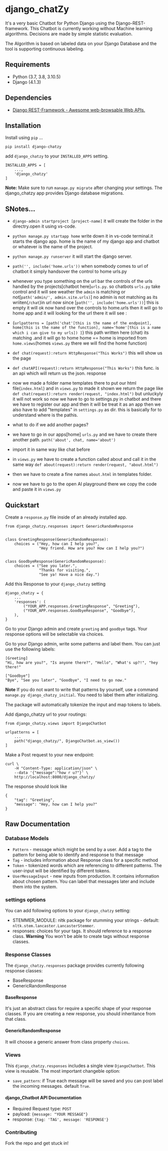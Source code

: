 # django_chatZy


It's a very basic Chatbot for Python Django using the Django-REST-framework. This Chatbot is currently working without
Machine learning algorithms. Decisions are made by simple statistic evaluation.

The Algorithm is based on labeled data on your Django Database and the tool
is supporting continuous labeling.

## Requirements
- Python (3.7, 3.8, 3.10.5)
- Django (4.1.3)

## Dependencies
- [Django REST-Framework - Awesome web-browsable Web APIs.](https://www.django-rest-framework.org)


## Installation

Install using `pip` ...

```
pip install django-chatzy
```

add `django_chatzy` to your `INSTALLED_APPS` setting.

```
INSTALLED_APPS = [
    ...,
    'django_chatzy'
]
```

**Note:** Make sure to run `manage.py migrate` after changing your settings.
The django_chatzy app provides Django database migrations.

## SNotes...

* `django-admin startproject [project-name]`
it will create the folder in the directry.open it using vs-code.

* `python manage.py startapp home`
write down it in vs-code terminal.it starts the django app.
home is the name of my django app and chatbot or whatever is the name of the project.

* `python manage.py runserver`
it will start the django server.

* `path('', include('home.urls'))`
when somebody comes to url of chatbot it simply handsover the control to home urls.py

* whenever you type something on the url bar the controls of the urls handled by the projects[chatbot here]`urls.py`.
so chatbots `urls.py` take control and it will see weather the `admin` is matching or not[`path('admin/', admin.site.urls)`]
no admin is not matching as its wriiten(`/chat`)in url
now since [`path('', include('home.urls'))`] this is empty it will ok now hand over the controls to home.urls
then it will go to home app and it will looking for the url there it will see : 
* {`urlpatterns = [path('chat'[this is the name of the endpoint], home[this is the name of the function], name='home'[this is a name which i can give to my urls])
]`}
 this path written here (chat) its matching .and it will go to home
home == home is imported from `home.views`(homes `views.py` there we will find the home function)


* `def chat(request):return HttpResponse("This Works")`
this will show us the page
  
* `def chatAPI(request):return HttpResponse("This Works")`
this func. is an api which will return us the json. response


* now we made a folder name templates there to put our html file(`index.html`)
and in `views.py` to made it shown we return the page like 
`def chat(request):return render(request, "index.html")`
but unluckyly it will not work 
so now we have to go to settings.py in chatbot and there we have to register our app and then it will be treat it as an app 
then we also have to add "templates" in `settings.py` as dir.
this is basically for to understand where is the pathis.


* what to do if we add another pages?
* we have to go in our apps[home] `urls.py` and we have to create there another path.
`path('about', chat, name='about')`
* import it in same way like chat before
* in `views.py` we have to create a function called about
and call it in the same way
`def about(request):return render(request, "about.html")`
* then we have to create a fine names `about.html` in templates folder.

* now we have to go to the open AI playground there we copy the code and paste it in `views.py`


## Quickstart

Create a `response.py` file inside of an already installed app.
```
from django_chatzy.responses import GenericRandomResponse


class GreetingResponse(GenericRandomResponse):
    choices = ("Hey, how can I help you?",
               "Hey friend. How are you? How can I help you?")


class GoodbyeResponse(GenericRandomResponse):
    choices = ("See you later.",
               "Thanks for visiting.",
               "See ya! Have a nice day.")
```

Add this Response to your `django_chatzy` setting
```
django_chatzy = {
    ...
    'responses': (
        ("YOUR_APP.responses.GreetingResponse", "Greeting"),
        ("YOUR_APP.responses.GoodbyeResponse", "Goodbye"),
    ),
}
```

Go to your Django admin and create `greeting` and `goodbye` tags.
Your response options will be selectable via choices.

Go to your Django admin, write some patterns and label them. You can just use
the following labels:
```
[Greeting]
"Hi, how are you?", "Is anyone there?", "Hello", "What's up?!", "hey there!"

["Goodbye"]
"Bye", "See you later", "Goodbye", "I need to go now."
```
**Note** If you do not want to write that patterns by yourself, use a command
`manage.py django_chatzy_initial`. You need to label them after initializing.

The package will automatically tokenize the input and map tokens to labels.

Add django_chatzy url to your routings:
```
from django_chatzy.views import DjangoChatbot

urlpatterns = [
    ...
    path("django_chatzy/", DjangoChatbot.as_view())
]
```

Make a Post request to your new endpoint:
```
curl \
    -H "Content-Type: application/json" \
    --data '{"message":"how r u?"}' \
    http://localhost:8000/django_chatzy/
```

The response should look like
```
{
    "tag": "Greeting",
    "message": "Hey, how can I help you?"
}
```

## Raw Documentation

### Database Models
- `Pattern` - message which might be send by a user. Add a tag to the pattern
    for being able to identify and response to that message
- `Tag` - includes information about Response class for a specific method
- `Token` - tokenized words which are referencing to different patterns. The
    user-input will be identified by different tokens.
- `UserMessageInput` - new inputs from production. It contains information
    about chosen pattern. You can label that messages later and include them
    into the system.

### settings options
You can add following options to your `django_chatzy` setting:
- STEMMER_MODULE: nltk package for stumming your strings - 
    default: `nltk.stem.lancaster.LancasterStemmer`.
- responses: choices for your tags. It should reference to a response class.
    **Warning** You won't be able to create tags without response classes.

### Response Classes
The `django_chatzy.responses` package provides currently following response classes:
- BaseResponse
- GenericRandomResponse

#### BaseResponse
It's just an abstract class for require a specific shape of your response
classes. If you are creating a new response, you should inheritance from that
class.

#### GenericRandomResponse
It will choose a generic answer from class property `choices`.

### Views
This `django_chatzy.responses` includes a single view `DjangoChatbot`.
This view is reusable. The most important changeble option:
- `save_pattern`: if True each message will be saved and you can post label
    the incoming messages. default `True`.

#### django_Chatbot API Documentation
- Required Request type: `POST`
- payload: `{message: "YOUR MESSAGE"}`
- response: `{tag: 'TAG', message: 'RESPONSE'}`



### Contributing
Fork the repo and get stuck in!
